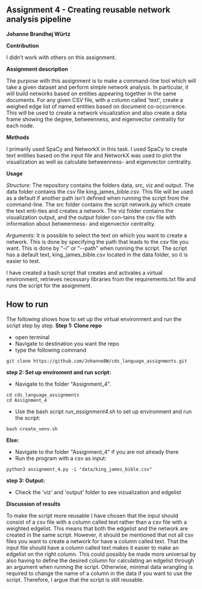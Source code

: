 ## Assignment 4 - Creating reusable network analysis pipeline
**Johanne Brandhøj Würtz**

__Contribution__

I didn’t work with others on this assignment.

__Assignment description__

The purpose with this assignment is to make a command-line tool which will take a given dataset and perform simple network analysis. In particular, it will build networks based on entities appearing together in the same documents. For any given CSV file, with a column called 'text', create a weighed edge list of named entities based on document co-occurrence. This will be used to create a network visualization and also create a data frame showing the degree, betweenness, and eigenvector centrality for each node. 


__Methods__

I primarily used SpaCy and NetworkX in this task. I used SpaCy to create text entities based on the input file and NetworkX was used to plot the visualization as well as calculate betweenness- and eigenvector centrality. 

__Usage__

_Structure:_
The repository contains the folders data, src, viz and output. The data folder contains the csv file king_james_bible.csv. This file will be used as a default if another path isn’t defined when running the script from the command-line. The src folder contains the script network.py which create the text enti-ties and creates a network. The viz folder contains the visualization output, and the output folder con-tains the csv file with information about betweenness- and eigenvector centrality.  

_Arguments:_
It is possible to select the text on which you want to create a network. This is done by specifying the path that leads to the csv file you want. This is done by "-i" or "--path" when running the script. The script has a default text, king_james_bible.csv located in the data folder, so it is easier to test.

I have created a bash script that creates and activates a virtual environment, retrieves necessary libraries from the requirements.txt file and runs the script for the assignment.

## How to run
The following shows how to set up the virtual environment and run the script step by step.
**Step 1: Clone repo**
- open terminal
- Navigate to destination you want the repo
- type the following command
 ```console
 git clone https://github.com/JohanneBW/cds_language_assignments.git
 ```
**step 2: Set up enviroment and run script:**
- Navigate to the folder "Assignment_4".
```console
cd cds_language_assignments
cd Assignment_4
```  
- Use the bash script _run_assignment4.sh_ to set up environment and run the script:  
```console
bash create_venv.sh
```  
**Else:**
- Navigate to the folder "Assignment_4" if you are not already there
- Run the program with a csv as input:
```console
python3 assignment_4.py -i "data/king_james_bible.csv"
```  
**step 3: Output:**
- Check the 'viz' and 'output' folder to see vizualization and edgelist

__Discussion of results__

To make the script more reusable I have chosen that the input should consist of a csv file with a column called text rather than a csv file with a weighted edgelist. This means that both the edgelist and the network are created in the same script. However, it should be mentioned that not all csv files you want to create a network for have a column called text. That the input file should have a column called text makes it easier to make an edgelist on the right column. This could possibly be made more universal by also having to define the desired column for calculating an edgelist through an argument when running the script. Otherwise, minimal data wrangling is required to change the name of a column in the data if you want to use the script. Therefore, I argue that the script is still reusable.
